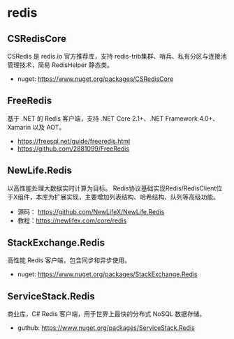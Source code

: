 # redis

## CSRedisCore 

CSRedis 是 redis.io 官方推荐库，支持 redis-trib集群、哨兵、私有分区与连接池管理技术，简易 RedisHelper 静态类。

- nuget: https://www.nuget.org/packages/CSRedisCore

## FreeRedis

基于 .NET 的 Redis 客户端，支持 .NET Core 2.1+、.NET Framework 4.0+、Xamarin 以及 AOT。
 
- https://freesql.net/guide/freeredis.html
- https://github.com/2881099/FreeRedis

## NewLife.Redis 

以高性能处理大数据实时计算为目标。
Redis协议基础实现Redis/RedisClient位于X组件，本库为扩展实现，主要增加列表结构、哈希结构、队列等高级功能。
 
- 源码： https://github.com/NewLifeX/NewLife.Redis 
- 教程：https://newlifex.com/core/redis

## StackExchange.Redis

高性能 Redis 客户端，包含同步和异步使用。
- nuget: https://www.nuget.org/packages/StackExchange.Redis


## ServiceStack.Redis

商业库，C# Redis 客户端，用于世界上最快的分布式 NoSQL 数据存储。

- guthub: https://www.nuget.org/packages/ServiceStack.Redis
